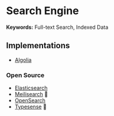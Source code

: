 # Search Engine

**Keywords:** Full-text Search, Indexed Data

## Implementations

- [Algolia](https://algolia.com)

### Open Source

- [Elasticsearch](/elastic/elasticsearch.md)
- [Meilisearch](/meilisearch/README.md) 🌟
- [OpenSearch](/opensearch/README.md)
- [Typesense](/typesense/README.md) 🌟
